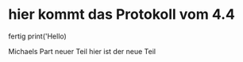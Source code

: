 # hier kommt das Protokoll vom 4.4
fertig
print('Hello)


Michaels Part
neuer Teil
hier ist der neue Teil
